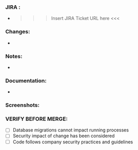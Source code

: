 <!--
⚠️ 🚨 ⚠️  STOP AND READ THIS ⚠️ 🚨 ⚠️

👆👆 see that 'base fork' dropdown above? You should change it! The default value of "lord/slate" submits your change to ALL USERS OF SLATE, not just your company. This is PROBABLY NOT WHAT YOU WANT.
-->




### JIRA :
- >>> Insert JIRA Ticket URL here <<<

### Changes:
-

### Notes:
-

### Documentation:
-

### Screenshots:


### VERIFY BEFORE MERGE:
- [ ] Database migrations cannot impact running processes
- [ ] Security impact of change has been considered
- [ ] Code follows company security practices and guidelines
